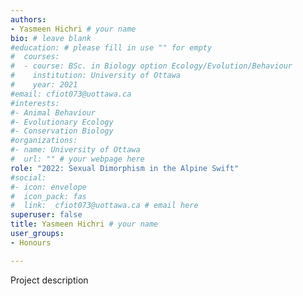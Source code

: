 ```yaml
---
authors:
- Yasmeen Hichri # your name
bio: # leave blank
#education: # please fill in use "" for empty
#  courses:
#  - course: BSc. in Biology option Ecology/Evolution/Behaviour
#    institution: University of Ottawa
#    year: 2021
#email: cfiot073@uottawa.ca
#interests:
#- Animal Behaviour
#- Evolutionary Ecology
#- Conservation Biology
#organizations:
#- name: University of Ottawa 
#  url: "" # your webpage here
role: "2022: Sexual Dimorphism in the Alpine Swift"
#social:
#- icon: envelope
#  icon_pack: fas
#  link:  cfiot073@uottawa.ca # email here
superuser: false
title: Yasmeen Hichri # your name
user_groups:
- Honours

---
```


Project description